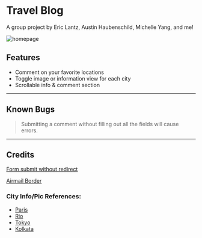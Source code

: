 
# Travel Blog

A group project by Eric Lantz, Austin Haubenschild, Michelle Yang, and me!

![homepage](https://i.imgur.com/fgkxuME.png)


## Features
- Comment on your favorite locations
- Toggle image or information view for each city
- Scrollable info & comment section
***

## Known Bugs

> Submitting a comment without filling out all the fields will cause errors.

***
## Credits


[Form submit without redirect](https://stackoverflow.com/questions/27136349/submitting-an-html-form-without-opening-a-new-window)

[Airmail Border](https://codepen.io/danichk/pen/KdorYJ)

### City Info/Pic References:
- [Paris](https://en.wikipedia.org/wiki/Paris)
- [Rio](https://en.wikipedia.org/wiki/Rio_de_Janeiro)
- [Tokyo](https://en.wikipedia.org/wiki/Tokyo)
- [Kolkata](https://en.wikipedia.org/wiki/Kolkata)
